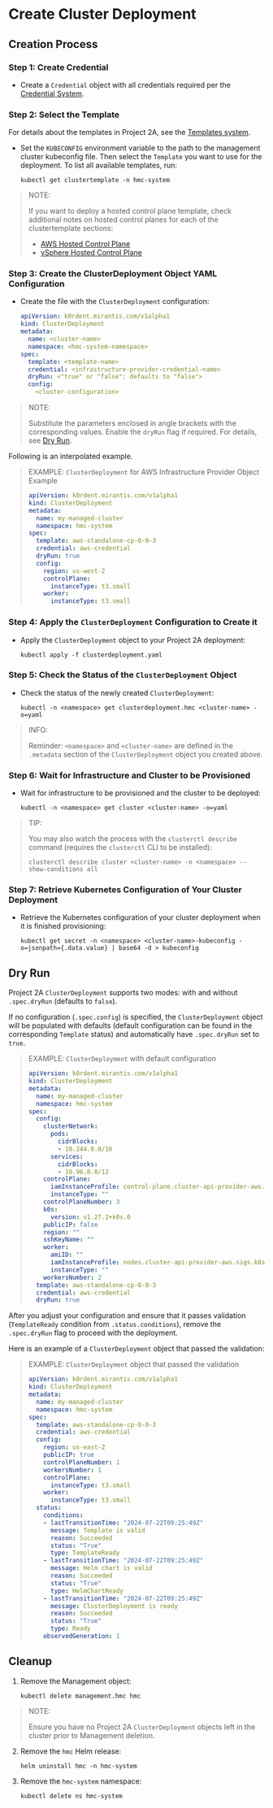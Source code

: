 # Create Cluster Deployment

## Creation Process 

### Step 1: Create Credential

- Create a `Credential` object with all credentials required per the
  [Credential System](../credential/main.md).

### Step 2: Select the Template

For details about the templates in Project 2A, see the [Templates system](../template/main.md).

- Set the `KUBECONFIG` environment variable to the path to the management
  cluster kubeconfig file. Then select the `Template` you want to use for the
  deployment. To list all available templates, run:

  ```shell
  kubectl get clustertemplate -n hmc-system
  ```

> NOTE:
>
> If you want to deploy a hosted control plane template, check additional notes
> on hosted control planes for each of the clustertemplate sections:
>
> - [AWS Hosted Control Plane](../clustertemplates/aws/hosted-control-plane.md)
> - [vSphere Hosted Control Plane](../clustertemplates/vsphere/hosted-control-plane.md)

### Step 3: Create the ClusterDeployment Object YAML Configuration

- Create the file with the `ClusterDeployment` configuration:

    ```yaml
    apiVersion: k0rdent.mirantis.com/v1alpha1
    kind: ClusterDeployment
    metadata:
      name: <cluster-name>
      namespace: <hmc-system-namespace>
    spec:
      template: <template-name>
      credential: <infrastructure-provider-credential-name>
      dryRun: <"true" or "false": defaults to "false">
      config:
        <cluster-configuration>
    ```

> NOTE:
>
> Substitute the parameters enclosed in angle brackets with the corresponding
> values. Enable the `dryRun` flag if required. For details, see
> [Dry Run](#dry-run).

Following is an interpolated example.

> EXAMPLE: `ClusterDeployment` for AWS Infrastructure Provider Object Example
> 
> ```yaml
> apiVersion: k0rdent.mirantis.com/v1alpha1
> kind: ClusterDeployment
> metadata:
>   name: my-managed-cluster
>   namespace: hmc-system
> spec:
>   template: aws-standalone-cp-0-0-3
>   credential: aws-credential
>   dryRun: true
>   config:
>     region: us-west-2
>     controlPlane:
>       instanceType: t3.small
>     worker:
>       instanceType: t3.small
> ```

### Step 4: Apply the `ClusterDeployment` Configuration to Create it

- Apply the `ClusterDeployment` object to your Project 2A deployment:

	```shell
	kubectl apply -f clusterdeployment.yaml
	```

### Step 5: Check the Status of the `ClusterDeployment` Object

- Check the status of the newly created `ClusterDeployment`:

	```shell
	kubectl -n <namespace> get clusterdeployment.hmc <cluster-name> -o=yaml
	```

> INFO:
> 
> Reminder: `<namespace>` and `<cluster-name>` are defined in the `.metadata`
> section of the `ClusterDeployment` object you created above.

### Step 6: Wait for Infrastructure and Cluster to be Provisioned

- Wait for infrastructure to be provisioned and the cluster to be deployed:

	```shell
	kubectl -n <namespace> get cluster <cluster-name> -o=yaml
	```

> TIP:
> 
> You may also watch the process with the `clusterctl describe` command
> (requires the `clusterctl` CLI to be installed):
> 
> ```shell
> clusterctl describe cluster <cluster-name> -n <namespace> --show-conditions all
> ```

### Step 7: Retrieve Kubernetes Configuration of Your Cluster Deployment

- Retrieve the Kubernetes configuration of your cluster deployment when it is
  finished provisioning:

    ```shell
    kubectl get secret -n <namespace> <cluster-name>-kubeconfig -o=jsonpath={.data.value} | base64 -d > kubeconfig
    ```

## Dry Run

Project 2A `ClusterDeployment` supports two modes: with and without `.spec.dryRun`
(defaults to `false`).

If no configuration (`.spec.config`) is specified, the `ClusterDeployment` object
will be populated with defaults (default configuration can be found in the
corresponding `Template` status) and automatically have `.spec.dryRun` set to
`true`.

> EXAMPLE: `ClusterDeployment` with default configuration
> 
> ```yaml
> apiVersion: k0rdent.mirantis.com/v1alpha1
> kind: ClusterDeployment
> metadata:
>   name: my-managed-cluster
>   namespace: hmc-system
> spec:
>   config:
>     clusterNetwork:
>       pods:
>         cidrBlocks:
>         - 10.244.0.0/16
>       services:
>         cidrBlocks:
>         - 10.96.0.0/12
>     controlPlane:
>       iamInstanceProfile: control-plane.cluster-api-provider-aws.sigs.k8s.io
>       instanceType: ""
>     controlPlaneNumber: 3
>     k0s:
>       version: v1.27.2+k0s.0
>     publicIP: false
>     region: ""
>     sshKeyName: ""
>     worker:
>       amiID: ""
>       iamInstanceProfile: nodes.cluster-api-provider-aws.sigs.k8s.io
>       instanceType: ""
>     workersNumber: 2
>   template: aws-standalone-cp-0-0-3
>   credential: aws-credential
>   dryRun: true
> ```

After you adjust your configuration and ensure that it passes validation
(`TemplateReady` condition from `.status.conditions`), remove the `.spec.dryRun`
flag to proceed with the deployment.

Here is an example of a `ClusterDeployment` object that passed the validation:

> EXAMPLE: `ClusterDeployment` object that passed the validation
> 
> ```yaml
> apiVersion: k0rdent.mirantis.com/v1alpha1
> kind: ClusterDeployment
> metadata:
>   name: my-managed-cluster
>   namespace: hmc-system
> spec:
>   template: aws-standalone-cp-0-0-3
>   credential: aws-credential
>   config:
>     region: us-east-2
>     publicIP: true
>     controlPlaneNumber: 1
>     workersNumber: 1
>     controlPlane:
>       instanceType: t3.small
>     worker:
>       instanceType: t3.small
>   status:
>     conditions:
>     - lastTransitionTime: "2024-07-22T09:25:49Z"
>       message: Template is valid
>       reason: Succeeded
>       status: "True"
>       type: TemplateReady
>     - lastTransitionTime: "2024-07-22T09:25:49Z"
>       message: Helm chart is valid
>       reason: Succeeded
>       status: "True"
>       type: HelmChartReady
>     - lastTransitionTime: "2024-07-22T09:25:49Z"
>       message: ClusterDeployment is ready
>       reason: Succeeded
>       status: "True"
>       type: Ready
>     observedGeneration: 1
> ```

<!-- This Cleanup section describes uninstalling project 2A from the super cluster and hence should be in its own file. -->

## Cleanup

1. Remove the Management object:

	```shell
	kubectl delete management.hmc hmc
	```

> NOTE:
>
> Ensure you have no Project 2A `ClusterDeployment` objects left in the cluster
> prior to Management deletion.

2. Remove the `hmc` Helm release:

	```shell
	helm uninstall hmc -n hmc-system
	```

3. Remove the `hmc-system` namespace:

	```shell
	kubectl delete ns hmc-system
	```
